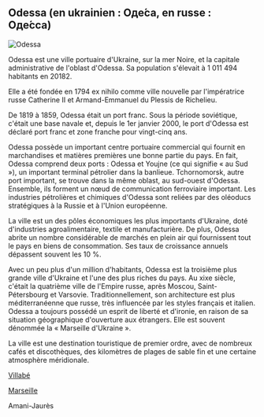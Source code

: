 
**Odessa (en ukrainien : Оде́са, en russe : Оде́сса)**
-------------------

![Odessa](https://www.larousse.fr/encyclopedie/data/images/1316405-Ville_portuaire_dOdessa_en_Ukraine_le_long_de_la_mer_Noire.jpg "Image ville d'Odessa")


Odessa  est une ville portuaire d'Ukraine, sur la mer Noire, et la capitale administrative de l'oblast d'Odessa. Sa population s'élevait à 1 011 494 habitants en 20182.

Elle a été fondée en 1794 ex nihilo comme ville nouvelle par l'impératrice russe Catherine II et Armand-Emmanuel du Plessis de Richelieu.

De 1819 à 1859, Odessa était un port franc. Sous la période soviétique, c'était une base navale et, depuis le 1er janvier 2000, le port d'Odessa est déclaré port franc et zone franche pour vingt-cinq ans.

Odessa possède un important centre portuaire commercial qui fournit en marchandises et matières premières une bonne partie du pays. 
En fait, Odessa comprend deux ports : Odessa et Youjne (ce qui signifie « au Sud »), un important terminal pétrolier dans la banlieue. 
Tchornomorsk, autre port important, se trouve dans la même oblast, au sud-ouest d'Odessa. Ensemble, ils forment un nœud de communication ferroviaire important.
 Les industries pétrolières et chimiques d'Odessa sont reliées par des oléoducs stratégiques à la Russie et à l'Union européenne.

La ville est un des pôles économiques les plus importants d'Ukraine, doté d'industries agroalimentaire, textile et manufacturière. 
De plus, Odessa abrite un nombre considérable de marchés en plein air qui fournissent tout le pays en biens de consommation. Ses taux de croissance annuels dépassent souvent les 10 %.

Avec un peu plus d'un million d'habitants, Odessa est la troisième plus grande ville d'Ukraine et l'une des plus riches du pays.
Au xixe siècle, c'était la quatrième ville de l'Empire russe, après Moscou, Saint-Pétersbourg et Varsovie. Traditionnellement, son architecture est plus méditerranéenne que russe, très influencée par les styles français et italien.
Odessa a toujours possédé un esprit de liberté et d'ironie, en raison de sa situation géographique d'ouverture aux étrangers. Elle est souvent dénommée la « Marseille d'Ukraine ».

La ville est une destination touristique de premier ordre, avec de nombreux cafés et discothèques, des kilomètres de plages de sable fin et une certaine atmosphère méridionale.



 [Villabé](https://github.com/indiaye18/TP2_Lab/blob/main/jeu-heros-Labyre-Tour-Monde/Strasbourg.md)
 
 [Marseille](https://github.com/indiaye18/TP2_Lab/blob/main/jeu-heros-Labyrinthe-Tour-Monde/Marseille.md)

Amani-Jaurès

